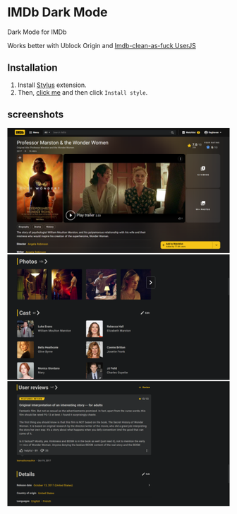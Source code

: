 # IMDb Dark Mode

Dark Mode for IMDb

Works better with Ublock Origin and [Imdb-clean-as-fuck UserJS](https://github.com/Tetrax-10/imdb-clean-as-fuck)

## Installation

1. Install [Stylus](https://chromewebstore.google.com/detail/stylus/clngdbkpkpeebahjckkjfobafhncgmne) extension.
2. Then, [click me](https://raw.githubusercontent.com/Tetrax-10/imdb-dark-mode/main/dark.user.css) and then click `Install style`.

## screenshots

![movie](https://raw.githubusercontent.com/Tetrax-10/imdb-dark-mode/main/screenshot/movie.png)
![movie2](https://raw.githubusercontent.com/Tetrax-10/imdb-dark-mode/main/screenshot/movie2.png)
![movie3](https://raw.githubusercontent.com/Tetrax-10/imdb-dark-mode/main/screenshot/movie3.png)
